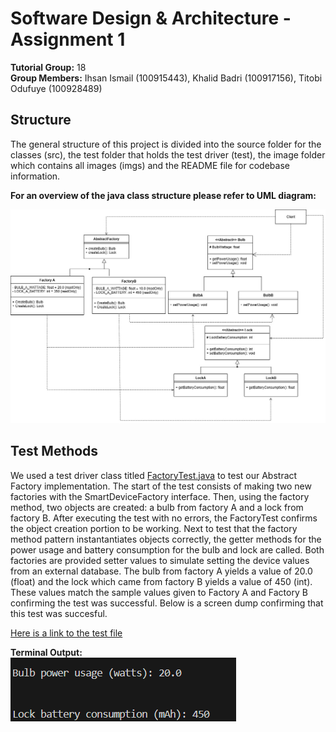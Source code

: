 # Software Design & Architecture - Assignment 1

**Tutorial Group:** 18 <br>
**Group Members:** Ihsan Ismail (100915443), Khalid Badri (100917156), Titobi Odufuye (100928489)

## Structure

The general structure of this project is divided into the source folder for the classes (src), the test folder that holds the test driver (test), the image folder which contains all images (imgs) and the README file for codebase information.  

**For an overview of the java class structure please refer to UML diagram:**

![UML Diagram](imgs/AssignmentUML.jpg)

## Test Methods

We used a test driver class titled [FactoryTest.java](test/FactoryTest.java) to test our Abstract Factory implementation. The start of the test consists of making two new factories with the SmartDeviceFactory interface. Then, using the factory method, two objects are created: a bulb from factory A and a lock from factory B. After executing the test with no errors, the FactoryTest confirms the object creation portion to be working. Next to test that the factory method pattern instantantiates objects correctly, the getter methods for the power usage and battery consumption for the bulb and lock are called. Both factories are provided setter values to simulate setting the device values from an external database. The bulb from factory A yields a value of 20.0 (float) and the lock which came from factory B yields a value of 450 (int). These values match the sample values given to Factory A and Factory B confirming the test was successful. Below is a screen dump confirming that this test was succesful.

[Here is a link to the test file](test/FactoryTest.java)

**Terminal Output:**<br>
![Console image](imgs/image-1.png)



